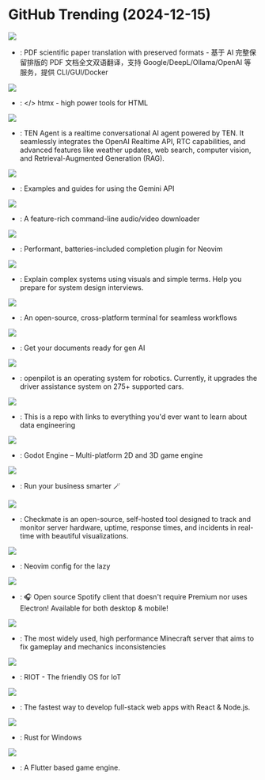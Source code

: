 # GitHub Trending (2024-12-15)

![](https://img.shields.io/badge/Python-New%20279-green?style=flat-square&logo=appveyor)
- [](https://github.comundefined): PDF scientific paper translation with preserved formats - 基于 AI 完整保留排版的 PDF 文档全文双语翻译，支持 Google/DeepL/Ollama/OpenAI 等服务，提供 CLI/GUI/Docker

![](https://img.shields.io/badge/JavaScript-New%2025-green?style=flat-square&logo=appveyor)
- [](https://github.comundefined): </> htmx - high power tools for HTML

![](https://img.shields.io/badge/Python-New%20261-green?style=flat-square&logo=appveyor)
- [](https://github.comundefined): TEN Agent is a realtime conversational AI agent powered by TEN. It seamlessly integrates the OpenAI Realtime API, RTC capabilities, and advanced features like weather updates, web search, computer vision, and Retrieval-Augmented Generation (RAG).

![](https://img.shields.io/badge/Jupyter%20Notebook-New%20346-green?style=flat-square&logo=appveyor)
- [](https://github.comundefined): Examples and guides for using the Gemini API

![](https://img.shields.io/badge/Python-New%20118-green?style=flat-square&logo=appveyor)
- [](https://github.comundefined): A feature-rich command-line audio/video downloader

![](https://img.shields.io/badge/Lua-New%20143-green?style=flat-square&logo=appveyor)
- [](https://github.comundefined): Performant, batteries-included completion plugin for Neovim

![](https://img.shields.io/badge/none-New%20282-green?style=flat-square&logo=appveyor)
- [](https://github.comundefined): Explain complex systems using visuals and simple terms. Help you prepare for system design interviews.

![](https://img.shields.io/badge/TypeScript-New%20894-green?style=flat-square&logo=appveyor)
- [](https://github.comundefined): An open-source, cross-platform terminal for seamless workflows

![](https://img.shields.io/badge/Python-New%20290-green?style=flat-square&logo=appveyor)
- [](https://github.comundefined): Get your documents ready for gen AI

![](https://img.shields.io/badge/Python-New%20159-green?style=flat-square&logo=appveyor)
- [](https://github.comundefined): openpilot is an operating system for robotics. Currently, it upgrades the driver assistance system on 275+ supported cars.

![](https://img.shields.io/badge/Jupyter%20Notebook-New%2067-green?style=flat-square&logo=appveyor)
- [](https://github.comundefined): This is a repo with links to everything you'd ever want to learn about data engineering

![](https://img.shields.io/badge/C%2B%2B-New%2039-green?style=flat-square&logo=appveyor)
- [](https://github.comundefined): Godot Engine – Multi-platform 2D and 3D game engine

![](https://img.shields.io/badge/TypeScript-New%207-green?style=flat-square&logo=appveyor)
- [](https://github.comundefined): Run your business smarter 🪄

![](https://img.shields.io/badge/JavaScript-New%20176-green?style=flat-square&logo=appveyor)
- [](https://github.comundefined): Checkmate is an open-source, self-hosted tool designed to track and monitor server hardware, uptime, response times, and incidents in real-time with beautiful visualizations.

![](https://img.shields.io/badge/Lua-New%2045-green?style=flat-square&logo=appveyor)
- [](https://github.comundefined): Neovim config for the lazy

![](https://img.shields.io/badge/Dart-New%20102-green?style=flat-square&logo=appveyor)
- [](https://github.comundefined): 🎧 Open source Spotify client that doesn't require Premium nor uses Electron! Available for both desktop & mobile!

![](https://img.shields.io/badge/Java-New%2098-green?style=flat-square&logo=appveyor)
- [](https://github.comundefined): The most widely used, high performance Minecraft server that aims to fix gameplay and mechanics inconsistencies

![](https://img.shields.io/badge/C-New%2014-green?style=flat-square&logo=appveyor)
- [](https://github.comundefined): RIOT - The friendly OS for IoT

![](https://img.shields.io/badge/TypeScript-New%2021-green?style=flat-square&logo=appveyor)
- [](https://github.comundefined): The fastest way to develop full-stack web apps with React & Node.js.

![](https://img.shields.io/badge/Rust-New%206-green?style=flat-square&logo=appveyor)
- [](https://github.comundefined): Rust for Windows

![](https://img.shields.io/badge/Dart-New%2044-green?style=flat-square&logo=appveyor)
- [](https://github.comundefined): A Flutter based game engine.

